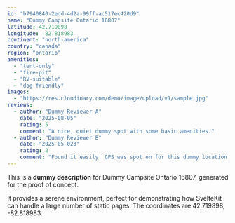 ```yaml
---
id: "b7940840-2edd-4d2a-99ff-ac517ec420d9"
name: "Dummy Campsite Ontario 16807"
latitude: 42.719898
longitude: -82.818983
continent: "north-america"
country: "canada"
region: "ontario"
amenities:
  - "tent-only"
  - "fire-pit"
  - "RV-suitable"
  - "dog-friendly"
images:
  - "https://res.cloudinary.com/demo/image/upload/v1/sample.jpg"
reviews:
  - author: "Dummy Reviewer A"
    date: "2025-08-05"
    rating: 5
    comment: "A nice, quiet dummy spot with some basic amenities."
  - author: "Dummy Reviewer B"
    date: "2025-05-023"
    rating: 2
    comment: "Found it easily. GPS was spot on for this dummy location."
---
```


This is a **dummy description** for Dummy Campsite Ontario 16807, generated for the proof of concept.

It provides a serene environment, perfect for demonstrating how SvelteKit can handle a large number of static pages. The coordinates are 42.719898, -82.818983.
